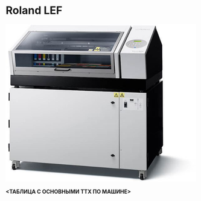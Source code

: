 # Roland LEF

![](../.gitbook/assets/roland-versauv-lef2-200-bofa-enl.jpg)

**<ТАБЛИЦА С ОСНОВНЫМИ ТТХ ПО МАШИНЕ>**
